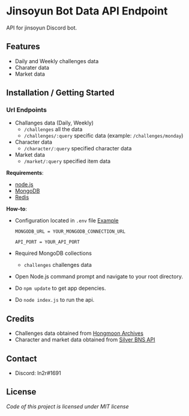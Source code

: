 # Jinsoyun Bot Data API Endpoint
API for jinsoyun Discord bot.

## Features
* Daily and Weekly challenges data
* Charater data
* Market data

## Installation / Getting Started
### Url Endpoints
* Challanges data (Daily, Weekly) 
  * `/challenges` all the data
  * `/challenges/:query` specific data (example: `/challenges/monday`)
* Character data
  * `/character/:query` specified character data
* Market data
  * `/market/:query` specified item data

**Requirements**:
* [node.js](https://nodejs.org/)
* [MongoDB](https://www.mongodb.com/)
* [Redis](https://redis.io/)

**How-to**:
* Configuration located in `.env` file [Example](https://github.com/ln2r/jinsoyun-api/blob/.env.example)
  ```env
  MONGODB_URL = YOUR_MONGODB_CONNECTION_URL

  API_PORT = YOUR_API_PORT
  ```
* Required MongoDB collections
  * `challenges` challenges data

* Open Node.js command prompt and navigate to your root directory.
* Do `npm update` to get app depencies.
* Do `node index.js` to run the api.

## Credits
* Challenges data obtained from [Hongmoon Archives](https://www.hongmoon-archives.com/challenge/list-of-challenges)
* Character and market data obtained from [Silver BNS API](https://gitlab.com/Silver_BnS)

## Contact
* Discord: ln2r#1691

## License
*Code of this project is licensed under MIT license*